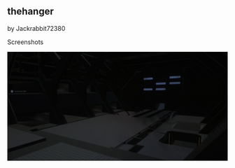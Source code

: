 ## thehanger
by Jackrabbit72380


Screenshots

![Screenshot](https://github.com/jackrabbit72380/Ho4kmmm/blob/master/common/H3EK/tags/levels/multi/thehanger/preview.jpg)
